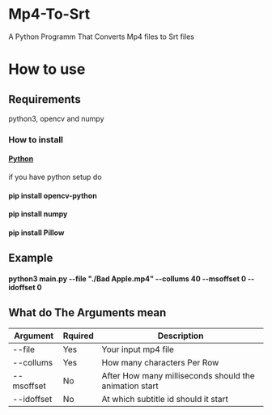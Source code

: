 # Mp4-To-Srt
A Python Programm That Converts Mp4 files to Srt files

# How to use

## Requirements

python3, opencv and numpy

### How to install

#### [Python](https://www.python.org/downloads/)

if you have python setup do

#### pip install opencv-python
#### pip install  numpy
#### pip install Pillow

## Example

#### python3 main.py --file "./Bad Apple.mp4" --collums 40 --msoffset 0 --idoffset 0

## What do The Arguments mean

|Argument|Rquired|Description|
|----|-----|-------|
|--file|Yes|Your input mp4 file|
|--collums|Yes|How many characters Per Row|
|--msoffset|No|After How many milliseconds should the animation start|
|--idoffset|No|At which subtitle id should it start|
